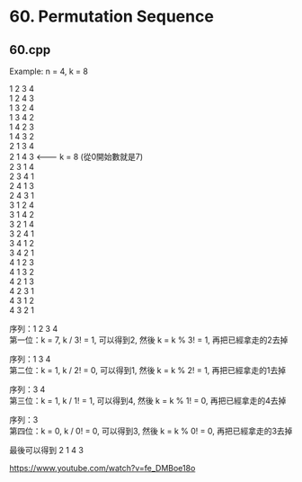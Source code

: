 # 60. Permutation Sequence

## 60.cpp
Example: n = 4, k = 8

1 2 3 4  
1 2 4 3  
1 3 2 4  
1 3 4 2  
1 4 2 3  
1 4 3 2  
2 1 3 4  
2 1 4 3  <--- k = 8 (從0開始數就是7)  
2 3 1 4  
2 3 4 1  
2 4 1 3  
2 4 3 1  
3 1 2 4  
3 1 4 2  
3 2 1 4  
3 2 4 1  
3 4 1 2  
3 4 2 1  
4 1 2 3  
4 1 3 2  
4 2 1 3  
4 2 3 1  
4 3 1 2  
4 3 2 1   

序列：1 2 3 4  
第一位：k = 7, k / 3! = 1, 可以得到2, 然後 k = k % 3! = 1, 再把已經拿走的2去掉

序列：1 3 4  
第二位：k = 1, k / 2! = 0, 可以得到1, 然後 k = k % 2! = 1, 再把已經拿走的1去掉

序列：3 4  
第三位：k = 1, k / 1! = 1, 可以得到4, 然後 k = k % 1! = 0, 再把已經拿走的4去掉

序列：3  
第四位：k = 0, k / 0! = 0, 可以得到3, 然後 k = k % 0! = 0, 再把已經拿走的3去掉

最後可以得到 2 1 4 3

https://www.youtube.com/watch?v=fe_DMBoe18o
